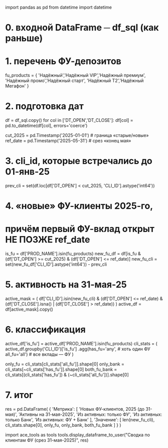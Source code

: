 import pandas as pd
from datetime import datetime

# 0. входной DataFrame ─ df_sql  (как раньше)

# 1. перечень ФУ-депозитов
fu_products = {
    'Надёжный','Надёжный VIP','Надёжный премиум',
    'Надёжный промо','Надёжный старт',
    'Надёжный Т2','Надёжный Мегафон'
}

# 2. подготовка дат
df = df_sql.copy()
for col in ['DT_OPEN','DT_CLOSE']:
    df[col] = pd.to_datetime(df[col], errors='coerce')

cut_2025  = pd.Timestamp('2025-01-01')   # граница «старые/новые»
ref_date  = pd.Timestamp('2025-05-31')   # срез «конец мая»

# 3. cli_id, которые встречались до 01-янв-25
prev_cli = set(df.loc[df['DT_OPEN'] < cut_2025, 'CLI_ID'].astype('int64'))

# 4. «новые» ФУ-клиенты 2025-го,
#    причём первый ФУ-вклад открыт НЕ ПОЗЖЕ ref_date
is_fu      = df['PROD_NAME'].isin(fu_products)
new_fu_df  = df[is_fu & (df['DT_OPEN'] >= cut_2025) & (df['DT_OPEN'] <= ref_date)]
new_fu_cli = set(new_fu_df['CLI_ID'].astype('int64')) - prev_cli

# 5. активность на 31-мая-25
active_mask = (
    df['CLI_ID'].isin(new_fu_cli) &
    (df['DT_OPEN'] <= ref_date) &
    (df['DT_CLOSE'].isna() | (df['DT_CLOSE'] > ref_date))
)
active_df = df[active_mask].copy()

# 6. классификация
active_df['is_fu'] = active_df['PROD_NAME'].isin(fu_products)
cli_stats = (
    active_df.groupby('CLI_ID')['is_fu']
             .agg(has_fu='any',  # хоть один ФУ
                  all_fu='all')  # все вклады — ФУ
)

only_fu      = cli_stats[cli_stats['all_fu']].shape[0]
only_bank    = cli_stats[~cli_stats['has_fu']].shape[0]
both_fu_bank = cli_stats[(cli_stats['has_fu']) & (~cli_stats['all_fu'])].shape[0]

# 7. итог
res = pd.DataFrame(
    {
        'Метрика': [
            'Новых ФУ-клиентов, 2025 (до 31-мая)',
            'Активны на 31-мая-2025',
            'Из активных: только ФУ',
            'Из активных: только Банк',
            'Из активных: ФУ + Банк'
        ],
        'Значение': [
            len(new_fu_cli),
            cli_stats.shape[0],
            only_fu,
            only_bank,
            both_fu_bank
        ]
    }
)

import ace_tools as tools
tools.display_dataframe_to_user("Сводка по клиентам ФУ (срез 31-мая-2025)", res)
